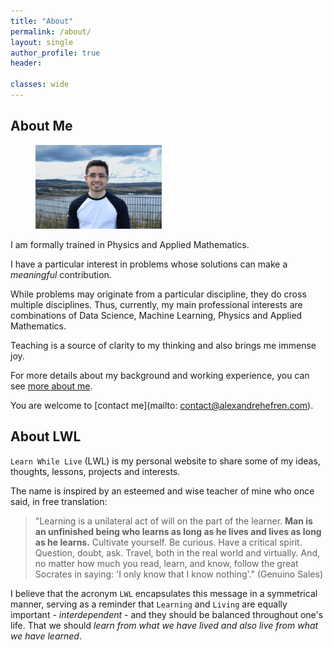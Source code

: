 ```yaml
---
title: "About"
permalink: /about/
layout: single
author_profile: true
header:

classes: wide
---
```




## About Me

<!-- 
<figure style="width: 40%" class="align-right">
  <img src="/images/photos/DSC_2310-about.jpg" alt="Me">
</figure> -->


<figure style="width: 40%" class="align-right">
  <img src="/assets/images/DSC_1435-2.jpg" alt="Me">
</figure>


I am formally trained in Physics and Applied Mathematics.

I have a particular interest in problems whose solutions can make a _meaningful_ contribution.

While problems may originate from a particular discipline, they do cross multiple disciplines.
Thus, currently, my main professional interests are combinations of Data Science, Machine Learning, Physics and Applied Mathematics.

Teaching is a source of clarity to my thinking and also brings me immense joy. 

For more details about my background and working experience, you can see [more about me](/about/moreabout).

You are welcome to [contact me](mailto: contact@alexandrehefren.com).  

## About LWL
`Learn While Live` (LWL) is my personal website to share some of my ideas, thoughts, lessons, projects and interests.

The name is inspired by an esteemed and wise teacher of mine who once said, in free translation:
> "Learning is a unilateral act of will on the part of the learner. 
**Man is an unfinished being who learns as long as he lives and lives as long as he learns.** 
Cultivate yourself. Be curious. Have a critical spirit. Question, doubt, ask. Travel, both in the real world and virtually. 
And, no matter how much you read, learn, and know, follow the great Socrates in saying:
'I only know that I know nothing'."  (Genuino Sales)

I believe that the acronym `LWL` encapsulates this message in a symmetrical manner, serving as a reminder that `Learning` and `Living` are equally important - *interdependent* - and they should be balanced throughout one's life. 
That we should _learn from what we have lived and also live from what we have learned_.

